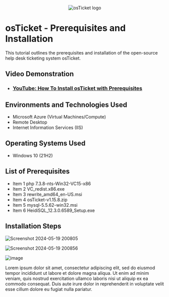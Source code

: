 <p align="center">
<img src="https://i.imgur.com/Clzj7Xs.png" alt="osTicket logo"/>
</p>

<h1>osTicket - Prerequisites and Installation</h1>
This tutorial outlines the prerequisites and installation of the open-source help desk ticketing system osTicket.<br />


<h2>Video Demonstration</h2>

- ### [YouTube: How To Install osTicket with Prerequisites](https://www.youtube.com/watch?v=dEvGaxOgqf0&t=31s)

<h2>Environments and Technologies Used</h2>

- Microsoft Azure (Virtual Machines/Compute)
- Remote Desktop
- Internet Information Services (IIS)

<h2>Operating Systems Used </h2>

- Windows 10</b> (21H2)

<h2>List of Prerequisites</h2>

- Item 1 php 7.3.8-nts-Win32-VC15-x86
- Item 2 VC_redist.x86.exe
- Item 3 rewrite_amd64_en-US.msi
- Item 4 osTicket-v1.15.8.zip
- Item 5 mysql-5.5.62-win32.msi
- Item 6 HeidiSQL_12.3.0.6589_Setup.exe
  
<h2>Installation Steps</h2>

![Screenshot 2024-05-19 200805](https://github.com/hardik1017/osticket-prereqs/assets/170269652/8070d1be-093c-4fd5-85cd-b625e30e45c6)




![Screenshot 2024-05-19 200856](https://github.com/hardik1017/osticket-prereqs/assets/170269652/5d5196ce-18be-4fde-b14d-8bf4e36983d3)



![image](https://github.com/hardik1017/osticket-prereqs/assets/170269652/beaeb108-fd70-44cd-9d82-a2e63cd55c4d)







</p>
<p>
Lorem ipsum dolor sit amet, consectetur adipiscing elit, sed do eiusmod tempor incididunt ut labore et dolore magna aliqua. Ut enim ad minim veniam, quis nostrud exercitation ullamco laboris nisi ut aliquip ex ea commodo consequat. Duis aute irure dolor in reprehenderit in voluptate velit esse cillum dolore eu fugiat nulla pariatur.
</p>
<br />
